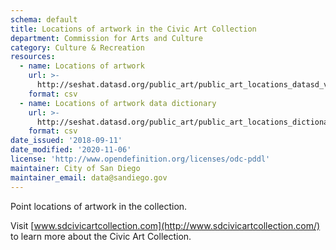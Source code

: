 ```yaml
---
schema: default
title: Locations of artwork in the Civic Art Collection
department: Commission for Arts and Culture
category: Culture & Recreation
resources:
  - name: Locations of artwork
    url: >-
      http://seshat.datasd.org/public_art/public_art_locations_datasd_v1.csv
    format: csv
  - name: Locations of artwork data dictionary
    url: >-
      http://seshat.datasd.org/public_art/public_art_locations_dictionary_datasd.csv
    format: csv
date_issued: '2018-09-11'
date_modified: '2020-11-06'
license: 'http://www.opendefinition.org/licenses/odc-pddl'
maintainer: City of San Diego
maintainer_email: data@sandiego.gov
---
```

Point locations of artwork in the collection.
<!--more-->

Visit [www.sdcivicartcollection.com](http://www.sdcivicartcollection.com/) to learn more about the Civic Art Collection.

